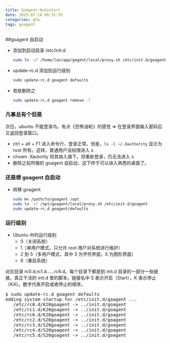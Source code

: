 ```yaml
---
title: GoAgent-Autostart
date: 2015-07-14 09:31:35
categories: gfw
tags: goagent
---
```


##goagent 自启动

- 添加到启动目录 /etc/init.d
	``` bash
	sudo ln -sf /home/lan/app/gogent/local/proxy.sh /etc/init.d/goagent
	```
- update-rc.d 添加到运行级别
	``` bash
	sudo update-rc.d goagent defaults
	```

- 若欲删除之
	``` bash
	sudo update-rc.d goagent remove -f
	```
### 凡事总有个但是

次日，ubuntu 不能登录鸟。有点《恐怖油轮》的感觉 => 在登录界面输入密码后又返回登录窗口。
- ctrl + alt + F1 进入命令行，登录正常。但是，`ls -l ~/.Xauthority` 显示为 root 所有。这样，普通用户没权限进入 x.
- chown .Xautority 将其纳入旗下。但重新登录，仍无法进入 x.
- 删除之前所做的 goagent 自启动，这下终于可以进入熟悉的桌面了。

### 还是想 goagent 自启动

- 转移 goagent

	``` bash
	sudo mv /path/to/goagent /opt
	sudo ln -sf /opt/goagent/local/proxy.sh /etc/init.d/goagent
	sudo update-rc.d goagent/defaults
	``` 

### 运行级别

- Ubuntu 中的运行级别
	- 0（关闭系统）
	- 1（单用户模式，只允许 root 用户对系统进行维护）
	- 2 到 5（多用户模式，其中 3 为字符界面，5 为图形界面）
	- 6（重启系统）

对应目录 rc0.d,rc1.d......rc6.d。每个目录下都是到 init.d 目录的一部分一些链接，真正干活的 init.d 里的脚本。链接名中 S 表示开启（Start），K 表示停止（Kill）。数字代表开启或者停止的顺序。

<pre>
$ sudo update-rc.d goagent defaults
Adding system startup for /etc/init.d/goagent ...
   /etc/rc0.d/K20goagent -> ../init.d/goagent
   /etc/rc1.d/K20goagent -> ../init.d/goagent
   /etc/rc6.d/K20goagent -> ../init.d/goagent
   /etc/rc2.d/S20goagent -> ../init.d/goagent
   /etc/rc3.d/S20goagent -> ../init.d/goagent
   /etc/rc4.d/S20goagent -> ../init.d/goagent
   /etc/rc5.d/S20goagent -> ../init.d/goagent

</pre>
